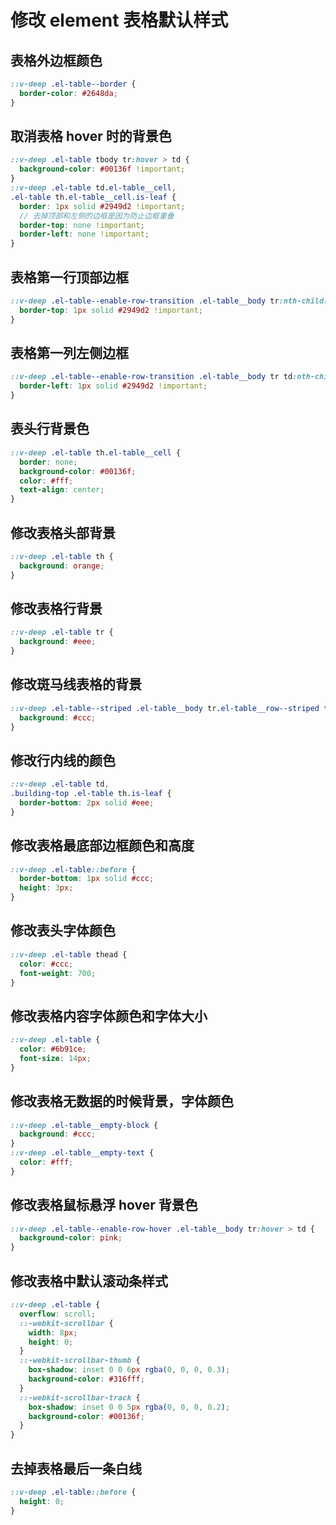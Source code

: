 # 修改 element 表格默认样式

## 表格外边框颜色

```scss
::v-deep .el-table--border {
  border-color: #2648da;
}
```

## 取消表格 hover 时的背景色

```scss
::v-deep .el-table tbody tr:hover > td {
  background-color: #00136f !important;
}
::v-deep .el-table td.el-table__cell,
.el-table th.el-table__cell.is-leaf {
  border: 1px solid #2949d2 !important;
  // 去掉顶部和左侧的边框是因为防止边框重叠
  border-top: none !important;
  border-left: none !important;
}
```

## 表格第一行顶部边框

```scss
::v-deep .el-table--enable-row-transition .el-table__body tr:nth-child(1) .el-table__cell {
  border-top: 1px solid #2949d2 !important;
}
```

## 表格第一列左侧边框

```scss
::v-deep .el-table--enable-row-transition .el-table__body tr td:nth-child(1).el-table__cell {
  border-left: 1px solid #2949d2 !important;
}
```

## 表头行背景色

```scss
::v-deep .el-table th.el-table__cell {
  border: none;
  background-color: #00136f;
  color: #fff;
  text-align: center;
}
```

## 修改表格头部背景

```scss
::v-deep .el-table th {
  background: orange;
}
```

## 修改表格行背景

```scss
::v-deep .el-table tr {
  background: #eee;
}
```

## 修改斑马线表格的背景

```scss
::v-deep .el-table--striped .el-table__body tr.el-table__row--striped td {
  background: #ccc;
}
```

## 修改行内线的颜色

```scss
::v-deep .el-table td,
.building-top .el-table th.is-leaf {
  border-bottom: 2px solid #eee;
}
```

## 修改表格最底部边框颜色和高度

```scss
::v-deep .el-table::before {
  border-bottom: 1px solid #ccc;
  height: 3px;
}
```

## 修改表头字体颜色

```scss
::v-deep .el-table thead {
  color: #ccc;
  font-weight: 700;
}
```

## 修改表格内容字体颜色和字体大小

```scss
::v-deep .el-table {
  color: #6b91ce;
  font-size: 14px;
}
```

## 修改表格无数据的时候背景，字体颜色

```scss
::v-deep .el-table__empty-block {
  background: #ccc;
}
::v-deep .el-table__empty-text {
  color: #fff;
}
```

## 修改表格鼠标悬浮 hover 背景色

```scss
::v-deep .el-table--enable-row-hover .el-table__body tr:hover > td {
  background-color: pink;
}
```

## 修改表格中默认滚动条样式

```scss
::v-deep .el-table {
  overflow: scroll;
  ::-webkit-scrollbar {
    width: 8px;
    height: 0;
  }
  ::-webkit-scrollbar-thumb {
    box-shadow: inset 0 0 6px rgba(0, 0, 0, 0.3);
    background-color: #316fff;
  }
  ::-webkit-scrollbar-track {
    box-shadow: inset 0 0 5px rgba(0, 0, 0, 0.2);
    background-color: #00136f;
  }
}
```

## 去掉表格最后一条白线

```scss
::v-deep .el-table::before {
  height: 0;
}
```

